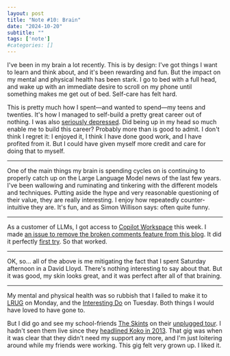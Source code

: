 ```yaml
---
layout: post
title: "Note #10: Brain"
date: "2024-10-20"
subtitle: ""
tags: ['note']
#categories: []
---
```


I've been in my brain a lot recently. This is by design: I've got things I want to learn and think about, and it's been rewarding and fun. But the impact on my mental and physical health has been stark. I go to bed with a full head, and wake up with an immediate desire to scroll on my phone until something makes me get out of bed. Self-care has felt hard.

This is pretty much how I spent—and wanted to spend—my teens and twenties. It's how I managed to self-build a pretty great career out of nothing. I was also [seriously depressed](https://abscond.org/2016/11/15/depression). Did being up in my head so much enable me to build this career? Probably more than is good to admit. I don't think I regret it: I enjoyed it, I think I have done good work, and I have profited from it. But I could have given myself more credit and care for doing that to myself.

---

One of the main things my brain is spending cycles on is continuing to properly catch up on the Large Language Model news of the last few years. I've been wallowing and ruminating and tinkering with the different models and techniques. Putting aside the hype and very reasonable questioning of their value, they are really interesting. I enjoy how repeatedly counter-intuitive they are. It's fun, and as Simon Willison says: often quite funny.

---

As a customer of LLMs, I got access to [Copilot Workspace](https://githubnext.com/projects/copilot-workspace) this week. I made [an issue to remove the broken comments feature from this blog](https://github.com/james/abscond.org/issues/13). It did it perfectly [first try](https://github.com/james/abscond.org/pull/14). So that worked.

---

OK, so... all of the above is me mitigating the fact that I spent Saturday afternoon in a David Lloyd. There's nothing interesting to say about that. But it was good, my skin looks great, and it was perfect after all of that braining.

---

My mental and physical health was so rubbish that I failed to make it to [LRUG](https://lrug.org/) on Monday, and the [Interesting Do](https://www.eventbrite.co.uk/e/interesting-do-tickets-974271039907) on Tuesday. Both things I would have loved to have gone to.

But I did go and see my school-friends [The Skints](https://en.wikipedia.org/wiki/The_Skints) on their [unplugged tour](https://www.instagram.com/p/C7W2S7hoEcJ/). I hadn't seen them live since they [headlined Koko in 2013](https://www.setlist.fm/setlist/the-skints/2013/koko-london-england-6bd9be46.html). That gig was when it was clear that they didn't need my support any more, and I'm just loitering around while my friends were working. This gig felt very grown up. I liked it.
